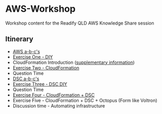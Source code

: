 # AWS-Workshop
Workshop content for the Readify QLD AWS Knowledge Share session

## Itinerary

* [AWS a-b-c's](https://speakerdeck.com/andrewabest/aws-a-b-cs)
* [Exercise One - DIY](https://github.com/andrewabest/AWS-Workshop/blob/master/Exercise1.md)
* CloudFormation Introduction ([supplementary information](http://docs.aws.amazon.com/AWSCloudFormation/latest/UserGuide/cfn-whatis-howdoesitwork.html))
* [Exercise Two - CloudFormation](https://github.com/andrewabest/AWS-Workshop/blob/master/Exercise2.md)
* Question Time
* [DSC a-b-c's](https://speakerdeck.com/andrewabest/dsc-a-b-cs)
* [Exercise Three - DSC DIY](https://github.com/andrewabest/AWS-Workshop/blob/master/Exercise3.md)
* Question Time
* [Exercise Four - CloudFormation + DSC](https://github.com/andrewabest/AWS-Workshop/blob/master/Exercise4.md)
* Exercise Five - CloudFormation + DSC + Octopus (Form like Voltron)
* Discussion time - Automating infrastructure
